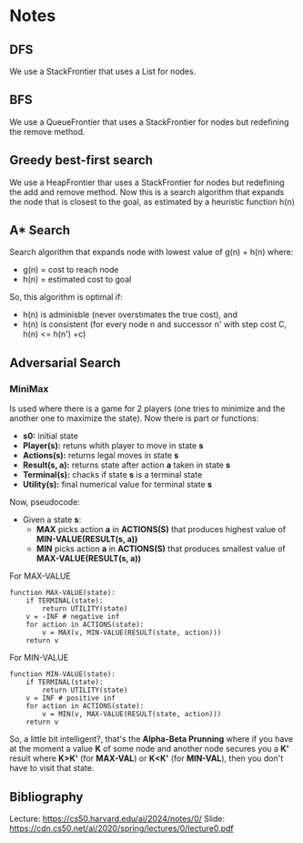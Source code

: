 # Notes

## DFS

We use a StackFrontier that uses a List for nodes.


## BFS

We use a QueueFrontier that uses a StackFrontier for nodes but redefining the remove method.


## Greedy best-first search

We use a HeapFrontier thar uses a StackFrontier for nodes but redefining the add and remove method.
Now this is a search algorithm that expands the node that is closest to the goal, as estimated by a heuristic function h(n)


## A\* Search

Search algorithm that expands node with lowest value of g(n) + h(n) where:
+ g(n) = cost to reach node
+ h(n) = estimated cost to goal

So, this algorithm is optimal if:
- h(n) is adminisble (never overstimates the true cost), and
- h(n) is consistent (for every node n and successor n' with step cost C, h(n) <= h(n') +c)


## Adversarial Search 

### MiniMax

Is used where there is a game for 2 players (one tries to minimize and the another one to maximize the state). Now there is part or functions:

+ **s0:** initial state
+ **Player(s):** retuns whith player to move in state **s**
+ **Actions(s):** returns legal moves in state **s**
+ **Result(s, a):** returns state after action **a** taken in state **s**
+ **Terminal(s):** chacks if state **s** is a terminal state
+ **Utility(s):** final numerical value for terminal state **s**

Now, pseudocode:

+ Given a state **s**:
    + **MAX** picks action **a** in **ACTIONS(S)** that produces highest value of **MIN-VALUE(RESULT(s, a))**
    + **MIN** picks action **a** in **ACTIONS(S)** that produces smallest value of **MAX-VALUE(RESULT(s, a))**

For MAX-VALUE
```
function MAX-VALUE(state):
    if TERMINAL(state):
        return UTILITY(state)
    v = -INF # negative inf
    for action in ACTIONS(state):
        v = MAX(v, MIN-VALUE(RESULT(state, action)))
    return v
```

For MIN-VALUE
```
function MIN-VALUE(state):
    if TERMINAL(state):
        return UTILITY(state)
    v = INF # positive inf
    for action in ACTIONS(state):
        v = MIN(v, MAX-VALUE(RESULT(state, action)))
    return v
```

So, a little bit intelligent?, that's the **Alpha-Beta Prunning** where if you have at the moment a value **K** of some node and another node secures you a **K'** result where **K>K'** (for **MAX-VAL**) or **K<K'** (for **MIN-VAL**), then you don't have to visit that state.

## Bibliography
Lecture: https://cs50.harvard.edu/ai/2024/notes/0/
Slide: https://cdn.cs50.net/ai/2020/spring/lectures/0/lecture0.pdf
